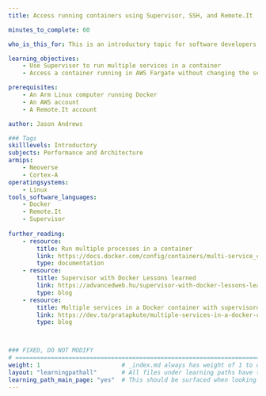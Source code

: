 ```yaml
---
title: Access running containers using Supervisor, SSH, and Remote.It

minutes_to_complete: 60

who_is_this_for: This is an introductory topic for software developers who want to learn how to run multiple services in a container and access running containers using Supervisor, SSH, and Remote.It during the debug and test phases of a project.

learning_objectives:
    - Use Supervisor to run multiple services in a container
    - Access a container running in AWS Fargate without changing the security group for debug and test

prerequisites:
    - An Arm Linux computer running Docker
    - An AWS account
    - A Remote.It account

author: Jason Andrews

### Tags
skilllevels: Introductory
subjects: Performance and Architecture
armips:
    - Neoverse 
    - Cortex-A
operatingsystems:
    - Linux 
tools_software_languages:
    - Docker
    - Remote.It
    - Supervisor
    
further_reading:
    - resource:
        title: Run multiple processes in a container
        link: https://docs.docker.com/config/containers/multi-service_container/
        type: documentation
    - resource:
        title: Supervisor with Docker Lessons learned
        link: https://advancedweb.hu/supervisor-with-docker-lessons-learned/
        type: blog
    - resource:
        title: Multiple services in a Docker container with supervisord
        link: https://dev.to/pratapkute/multiple-services-in-a-docker-container-with-supervisord-2g13
        type: blog



### FIXED, DO NOT MODIFY
# ================================================================================
weight: 1                       # _index.md always has weight of 1 to order correctly
layout: "learningpathall"       # All files under learning paths have this same wrapper
learning_path_main_page: "yes"  # This should be surfaced when looking for related content. Only set for _index.md of learning path content.
---
```

